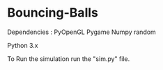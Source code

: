 # Bouncing-Balls

Dependencies :
PyOpenGL
Pygame
Numpy
random

Python 3.x

To Run the simulation run the "sim.py" file.

